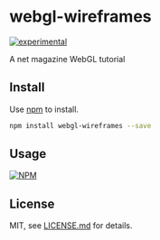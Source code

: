 # webgl-wireframes

[![experimental](http://badges.github.io/stability-badges/dist/experimental.svg)](http://github.com/badges/stability-badges)

A net magazine WebGL tutorial

## Install

Use [npm](https://npmjs.com/) to install.

```sh
npm install webgl-wireframes --save
```

## Usage

[![NPM](https://nodei.co/npm/webgl-wireframes.png)](https://www.npmjs.com/package/webgl-wireframes)

## License

MIT, see [LICENSE.md](http://github.com/mattdesl/webgl-wireframes/blob/master/LICENSE.md) for details.
